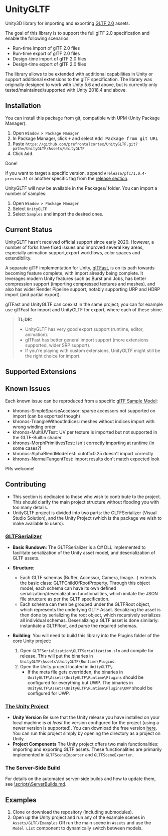 # UnityGLTF

Unity3D library for importing and exporting [GLTF 2.0](https://github.com/KhronosGroup/glTF/) assets.

The goal of this library is to support the full glTF 2.0 specification and enable the following scenarios:
- Run-time import of glTF 2.0 files
- Run-time export of glTF 2.0 files
- Design-time import of glTF 2.0 files
- Design-time export of glTF 2.0 files

The library allows to be extended with additional capabilities in Unity or support additional extensions to the glTF specification.  The library was originally designed to work with Unity 5.6 and above, but is currently only tested/maintained/supported with Unity 2018.4 and above.

## Installation

You can install this package from git, compatible with UPM (Unity Package Manager).
1. Open `Window > Package Manager`
2. In Package Manager, click <kbd>+</kbd> and select <kbd>Add Package from git URL</kbd>
3. Paste ```https://github.com/prefrontalcortex/UnityGLTF.git?path=/UnityGLTF/Assets/UnityGLTF```
4. Click <kbd>Add</kbd>.  
   
Done! 

If you want to target a specific version, append `#release/pfc/1.0.4-preview.31` or another specific tag from the [release section](https://github.com/prefrontalcortex/UnityGLTF/releases).

UnityGLTF will now be available in the Packages/ folder. You can import a number of samples:
1. Open `Window > Package Manager`
2. Select `UnityGLTF`
3. Select `Samples` and import the desired ones.

## Current Status

UnityGLTF hasn't received official support since early 2020. However, a number of forks have fixed issues and improved several key areas, especially animation support,export workflows, color spaces and extendibility.  

A separate glTF implementation for Unity, [glTFast](https://github.com/atteneder/glTFast), is on its path towards becoming feature complete, with import already being complete. It leverages modern Unity features such as Burst and Jobs, has better compression support (importing compressed textures and meshes), and also has wider Render Pipeline support, notably supporting URP and HDRP import (and partial export).  

glTFast and UnityGLTF can coexist in the same project; you can for example use glTFast for import and UnityGLTF for export, where each of these shine.  

> **TL;DR:**
> - UnityGLTF has very good export support (runtime, editor, animation).
> - glTFast has better general import support (more extensions supported, wider SRP support).
> - If you're playing with custom extensions, UnityGLTF might still be the right choice for import.  

## Supported Extensions



## Known Issues

Each known issue can be reproduced from a specific [glTF Sample Model](https://github.com/KhronosGroup/glTF-Sample-Models/tree/master/2.0):

- khronos-SimpleSparseAccessor: sparse accessors not supported on import (can be exported though)  
- khronos-TriangleWithoutIndices: meshes without indices import with wrong winding order  
- khronos-MultiUVTest: UV per texture is imported but not supported in the GLTF-Builtin shader  
- khronos-MorphPrimitivesTest: isn't correctly importing at runtime (in some cases?)  
- khronos-AlphaBlendModeTest: cutoff=0.25 doesn't import correctly  
- khronos-NormalTangentTest: import results don't match expected look  

PRs welcome!  

## Contributing

- This section is dedicated to those who wish to contribute to the project. This should clarify the main project structure without flooding you with too many details.
- UnityGLTF project is divided into two parts: the GLTFSerializer (Visual Studio Solution), and the Unity Project (which is the package we wish to make available to users).

### [GLTFSerializer](https://github.com/KhronosGroup/UnityGLTF/tree/master/GLTFSerialization)

- **Basic Rundown**: The GLTFSerializer is a C# DLL implemented to facilitate serialization of the Unity asset model, and deserialization of GLTF assets.

- **Structure**: 
	- Each GLTF schemas (Buffer, Accessor, Camera, Image...) extends the basic class: GLTFChildOfRootProperty. Through this object model, each schema can have its own defined serialization/deserialization functionalities, which imitate the JSON file structure as per the GLTF specification.
	- Each schema can then be grouped under the GLTFRoot object, which represents the underlying GLTF Asset. Serializing the asset is then done by serializing the root object, which recursively serializes all individual schemas. Deserializing a GLTF asset is done similarly: instantiate a GLTFRoot, and parse the required schemas.
- **Building**: You will need to build this library into the Plugins folder of the core Unity project: 
	1. Open `GLTFSerialization\GLTFSerialization.sln` and compile for release. This will put the binaries in `UnityGLTF\Assets\UnityGLTF\Runtime\Plugins`.
	2. Open the Unity project located in `UnityGLTF\`.
		* If the meta file gets overridden, the binaries in `UnityGLTF\Assets\UnityGLTF\Runtime\Plugins` should be configured for everything but UWP. The binaries in `UnityGLTF\Assets\UnityGLTF\Runtime\Plugins\UWP` should be configured for UWP.

### [The Unity Project](https://github.com/KhronosGroup/UnityGLTF/tree/master/UnityGLTF)

- **Unity Version**
	Be sure that the Unity release you have installed on your local machine is *at least* the version configured for the project (using a newer version is supported). You can download the free version [here](https://unity3d.com/get-unity/download/archive). You can run this project simply by opening the directory as a project on Unity.
- **Project Components**
	The Unity project offers two main functionalities: importing and exporting GLTF assets. These functionalities are primarily implemented in `GLTFSceneImporter` and `GLTFSceneExporter`.

### The Server-Side Build

For details on the automated server-side builds and how to update them, see [\scripts\ServerBuilds.md](https://github.com/KhronosGroup/UnityGLTF/blob/master/scripts/ServerBuilds.md).

## Examples

1. Clone or download the repository (including submodules).
2. Open up the Unity project and run any of the example scenes in `Assets/GLTF/Examples` OR run the main scene in `Assets` and use the `Model List` component to dynamically switch between models.

